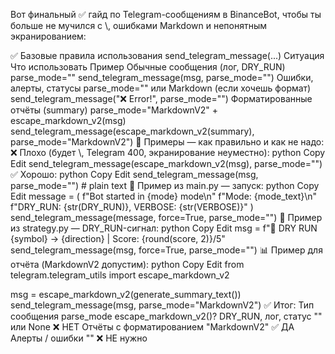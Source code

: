 Вот финальный ✅ гайд по Telegram-сообщениям в BinanceBot, чтобы ты больше не мучился с \\, ошибками Markdown и непонятным экранированием:

✅ Базовые правила использования send_telegram_message(...)
Ситуация Что использовать Пример
Обычные сообщения (лог, DRY_RUN) parse_mode="" send_telegram_message(msg, parse_mode="")
Ошибки, алерты, статусы parse_mode="" или Markdown (если хочешь формат) send_telegram_message("❌ Error!", parse_mode="")
Форматированные отчёты (summary) parse_mode="MarkdownV2" + escape_markdown_v2(msg) send_telegram_message(escape_markdown_v2(summary), parse_mode="MarkdownV2")
🧼 Примеры — как правильно и как не надо:
❌ Плохо (будет \\, Telegram 400, экранирование неуместно):
python
Copy
Edit
send_telegram_message(escape_markdown_v2(msg), parse_mode="")
✅ Хорошо:
python
Copy
Edit
send_telegram_message(msg, parse_mode="") # plain text
📎 Пример из main.py — запуск:
python
Copy
Edit
message = (
f"Bot started in {mode} mode\n"
f"Mode: {mode_text}\n"
f"DRY_RUN: {str(DRY_RUN)}, VERBOSE: {str(VERBOSE)}"
)
send_telegram_message(message, force=True, parse_mode="")
🧪 Пример из strategy.py — DRY_RUN-сигнал:
python
Copy
Edit
msg = f"🧪 DRY RUN {symbol} → {direction} | Score: {round(score, 2)}/5"
send_telegram_message(msg, force=True, parse_mode="")
📊 Пример для отчёта (MarkdownV2 допустим):
python
Copy
Edit
from telegram.telegram_utils import escape_markdown_v2

msg = escape_markdown_v2(generate_summary_text())
send_telegram_message(msg, parse_mode="MarkdownV2")
✅ Итог:
Тип сообщения parse_mode escape_markdown_v2()?
DRY_RUN, лог, статус "" или None ❌ НЕТ
Отчёты с форматированием "MarkdownV2" ✅ ДА
Алерты / ошибки "" ❌ НЕ нужно
